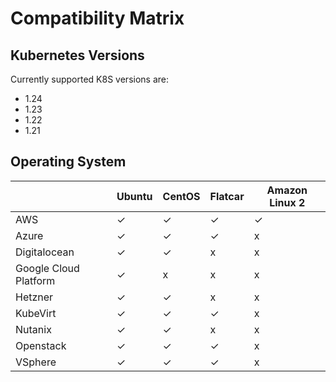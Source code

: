 # Compatibility Matrix

## Kubernetes Versions

Currently supported K8S versions are:

- 1.24
- 1.23
- 1.22
- 1.21

## Operating System

|   | Ubuntu | CentOS | Flatcar | Amazon Linux 2 |
|---|---|---|---|---|
| AWS | ✓ | ✓ | ✓ | ✓ |
| Azure | ✓ | ✓ | ✓ | x |
| Digitalocean  | ✓ | ✓ | x | x |
| Google Cloud Platform | ✓ | x | x | x |
| Hetzner | ✓ | ✓ | x | x |
| KubeVirt | ✓ | ✓ | ✓ | x |
| Nutanix | ✓ | ✓ | x | x |
| Openstack | ✓ | ✓ | ✓ | x |
| VSphere | ✓ | ✓ | ✓ | x |
